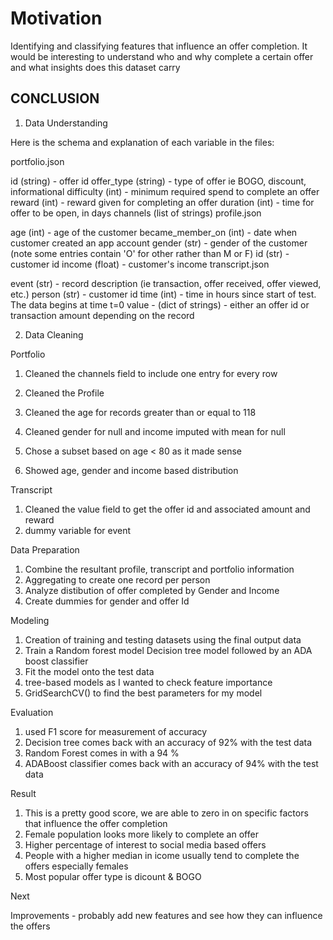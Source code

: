 # Motivation
Identifying and classifying features that influence an offer completion. It would be interesting to understand who and why complete a certain offer and what insights does this dataset carry

## CONCLUSION

1. Data Understanding

Here is the schema and explanation of each variable in the files:

portfolio.json

id (string) - offer id
offer_type (string) - type of offer ie BOGO, discount, informational
difficulty (int) - minimum required spend to complete an offer
reward (int) - reward given for completing an offer
duration (int) - time for offer to be open, in days
channels (list of strings)
profile.json

age (int) - age of the customer
became_member_on (int) - date when customer created an app account
gender (str) - gender of the customer (note some entries contain 'O' for other rather than M or F)
id (str) - customer id
income (float) - customer's income
transcript.json

event (str) - record description (ie transaction, offer received, offer viewed, etc.)
person (str) - customer id
time (int) - time in hours since start of test. The data begins at time t=0
value - (dict of strings) - either an offer id or transaction amount depending on the record

2. Data Cleaning 

  Portfolio

  1. Cleaned the channels field to include one entry for every row
  2. Cleaned the 
  Profile

  1. Cleaned the age for records greater than or equal to 118
  2. Cleaned gender for null and income imputed with mean for null
  3. Chose a subset based on age < 80 as it made sense
  4. Showed age, gender and income based distribution
  
  Transcript
  
  1. Cleaned the value field to get the offer id and associated amount and reward
  2. dummy variable for event

  Data Preparation
  
  1. Combine the resultant profile, transcript and portfolio information
  2. Aggregating to create one record per person
  3. Analyze distibution of offer completed by Gender and Income
  4. Create dummies for gender and offer Id 
  
  Modeling
  
  1. Creation of training and testing datasets using the final output data
  2. Train a Random forest model Decision tree model followed by an ADA boost classifier 
  3. Fit the model onto the test data 
  4. tree-based models as I wanted to check feature importance
  5. GridSearchCV() to find the best parameters for my model

  Evaluation

  1. used F1 score for measurement of accuracy
  2. Decision tree comes back with an accuracy of 92% with the test data
  3. Random Forest comes in with a 94 % 
  4. ADABoost classifier comes back with an accuracy of 94% with the test data 
  
  Result

  1. This is a pretty good score, we are able to zero in on specific factors that influence the offer completion
  2. Female population looks more likely to complete an offer
  3. Higher percentage of interest to social media based offers
  4. People with a higher median in icome usually tend to complete the offers especially females
  5. Most popular offer type is dicount & BOGO
  
  Next

  Improvements - probably add new features and see how they can influence the offers
